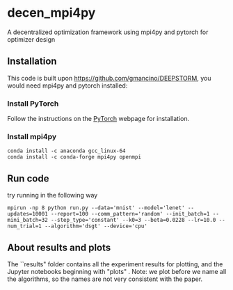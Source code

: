 # decen_mpi4py
A decentralized optimization framework using mpi4py and pytorch for optimizer design

## Installation
This code is built upon https://github.com/gmancino/DEEPSTORM, you would need mpi4py and pytorch installed:

### Install PyTorch

Follow the instructions on the [PyTorch](https://pytorch.org/get-started/previous-versions/) webpage for installation.

### Install mpi4py

```
conda install -c anaconda gcc_linux-64
conda install -c conda-forge mpi4py openmpi
```

## Run code
try running in the following way

```
mpirun -np 8 python run.py --data='mnist' --model='lenet' --updates=10001 --report=100 --comm_pattern='random' --init_batch=1 --mini_batch=32 --step_type='constant' --k0=3 --beta=0.0228 --lr=10.0 --num_trial=1 --algorithm='dsgt' --device='cpu'
```

## About results and plots
The ``results" folder contains all the experiment results for plotting, and the Jupyter notebooks beginning with "plots" . Note: we plot before we name all the algorithms, so the names are not very consistent with the paper.